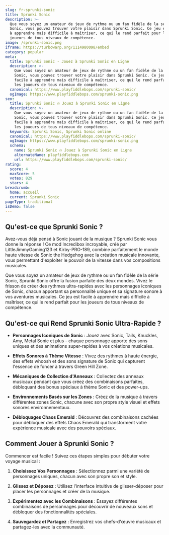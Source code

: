 ```yaml
---
slug: fr-sprunki-sonic
title: Sprunki Sonic
description: >-
  Que vous soyez un amateur de jeux de rythme ou un fan fidèle de la série
  Sonic, vous pouvez trouver votre plaisir dans Sprunki Sonic. Ce jeu est facile
  à apprendre mais difficile à maîtriser, ce qui le rend parfait pour les
  joueurs de tous niveaux de compétence.
image: /sprunki-sonic.png
iframe: https://turbowarp.org/1114980098/embed
category: popular
meta:
  title: Sprunki Sonic - Jouez à Sprunki Sonic en Ligne
  description: >-
    Que vous soyez un amateur de jeux de rythme ou un fan fidèle de la série
    Sonic, vous pouvez trouver votre plaisir dans Sprunki Sonic. Ce jeu est
    facile à apprendre mais difficile à maîtriser, ce qui le rend parfait pour
    les joueurs de tous niveaux de compétence.
  canonical: https://www.playfiddlebops.com/sprunki-sonic/
  ogImage: https://www.playfiddlebops.com/sprunki-sonic.png
seo:
  title: Sprunki Sonic 🔥 Jouez à Sprunki Sonic en Ligne
  description: >-
    Que vous soyez un amateur de jeux de rythme ou un fan fidèle de la série
    Sonic, vous pouvez trouver votre plaisir dans Sprunki Sonic. Ce jeu est
    facile à apprendre mais difficile à maîtriser, ce qui le rend parfait pour
    les joueurs de tous niveaux de compétence.
  keywords: Sprunki Sonic, Sprunki Sonic online
  canonical: https://www.playfiddlebops.com/sprunki-sonic/
  ogImage: https://www.playfiddlebops.com/sprunki-sonic.png
  schema:
    name: Sprunki Sonic 🔥 Jouez à Sprunki Sonic en Ligne
    alternateName: playfiddlebops.com
    url: https://www.playfiddlebops.com/sprunki-sonic/
rating:
  score: 4
  maxScore: 5
  votes: 829
  stars: 4
breadcrumb:
  home: accueil
  current: Sprunki Sonic
pageType: traditional
isDemo: false
---
```


## Qu'est-ce que Sprunki Sonic ?

Avez-vous déjà pensé à Sonic jouant de la musique ? Sprunki Sonic vous donne la réponse ! Ce mod Incredibox incroyable, créé par LittleJimmyGaming123 et Kirby-PRO-189, combine parfaitement le monde haute vitesse de Sonic the Hedgehog avec la création musicale innovante, vous permettant d'exploiter le pouvoir de la vitesse dans vos compositions musicales.

Que vous soyez un amateur de jeux de rythme ou un fan fidèle de la série Sonic, Sprunki Sonic offre la fusion parfaite des deux mondes. Vivez le frisson de créer des rythmes ultra-rapides avec les personnages iconiques de Sonic, chacun apportant sa personnalité unique et sa signature sonore à vos aventures musicales. Ce jeu est facile à apprendre mais difficile à maîtriser, ce qui le rend parfait pour les joueurs de tous niveaux de compétence.

## Qu'est-ce qui Rend Sprunki Sonic Ultra-Rapide ?

- **Personnages Iconiques de Sonic** : Jouez avec Sonic, Tails, Knuckles, Amy, Metal Sonic et plus - chaque personnage apporte des sons uniques et des animations super-rapides à vos créations musicales.

- **Effets Sonores à Thème Vitesse** : Vivez des rythmes à haute énergie, des effets whoosh et des sons signature de Sonic qui capturent l'essence de foncer à travers Green Hill Zone.

- **Mécaniques de Collection d'Anneaux** : Collectez des anneaux musicaux pendant que vous créez des combinaisons parfaites, débloquant des bonus spéciaux à thème Sonic et des power-ups.

- **Environnements Basés sur les Zones** : Créez de la musique à travers différentes zones Sonic, chacune avec son propre style visuel et effets sonores environnementaux.

- **Débloquages Chaos Emerald** : Découvrez des combinaisons cachées pour débloquer des effets Chaos Emerald qui transforment votre expérience musicale avec des pouvoirs spéciaux.

## Comment Jouer à Sprunki Sonic ?

Commencer est facile ! Suivez ces étapes simples pour débuter votre voyage musical :

1. **Choisissez Vos Personnages** : Sélectionnez parmi une variété de personnages uniques, chacun avec son propre son et style.

1. **Glissez et Déposez** : Utilisez l'interface intuitive de glisser-déposer pour placer les personnages et créer de la musique.

1. **Expérimentez avec les Combinaisons** : Essayez différentes combinaisons de personnages pour découvrir de nouveaux sons et débloquer des fonctionnalités spéciales.

1. **Sauvegardez et Partagez** : Enregistrez vos chefs-d'œuvre musicaux et partagez-les avec la communauté.